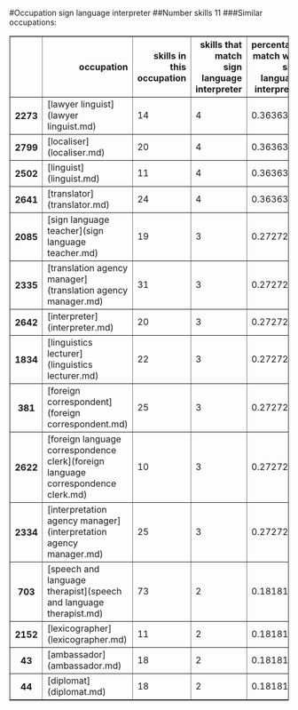 #Occupation sign language interpreter
##Number skills 11
###Similar occupations:
<table border="1" class="dataframe">
  <thead>
    <tr style="text-align: right;">
      <th></th>
      <th>occupation</th>
      <th>skills in this occupation</th>
      <th>skills that match sign language interpreter</th>
      <th>percentage match with sign language interpreter</th>
      <th>skills not in sign language interpreter</th>
    </tr>
  </thead>
  <tbody>
    <tr>
      <th>2273</th>
      <td>[lawyer linguist](lawyer linguist.md)</td>
      <td>14</td>
      <td>4</td>
      <td>0.363636</td>
      <td>10</td>
    </tr>
    <tr>
      <th>2799</th>
      <td>[localiser](localiser.md)</td>
      <td>20</td>
      <td>4</td>
      <td>0.363636</td>
      <td>16</td>
    </tr>
    <tr>
      <th>2502</th>
      <td>[linguist](linguist.md)</td>
      <td>11</td>
      <td>4</td>
      <td>0.363636</td>
      <td>7</td>
    </tr>
    <tr>
      <th>2641</th>
      <td>[translator](translator.md)</td>
      <td>24</td>
      <td>4</td>
      <td>0.363636</td>
      <td>20</td>
    </tr>
    <tr>
      <th>2085</th>
      <td>[sign language teacher](sign language teacher.md)</td>
      <td>19</td>
      <td>3</td>
      <td>0.272727</td>
      <td>16</td>
    </tr>
    <tr>
      <th>2335</th>
      <td>[translation agency manager](translation agency manager.md)</td>
      <td>31</td>
      <td>3</td>
      <td>0.272727</td>
      <td>28</td>
    </tr>
    <tr>
      <th>2642</th>
      <td>[interpreter](interpreter.md)</td>
      <td>20</td>
      <td>3</td>
      <td>0.272727</td>
      <td>17</td>
    </tr>
    <tr>
      <th>1834</th>
      <td>[linguistics lecturer](linguistics lecturer.md)</td>
      <td>22</td>
      <td>3</td>
      <td>0.272727</td>
      <td>19</td>
    </tr>
    <tr>
      <th>381</th>
      <td>[foreign correspondent](foreign correspondent.md)</td>
      <td>25</td>
      <td>3</td>
      <td>0.272727</td>
      <td>22</td>
    </tr>
    <tr>
      <th>2622</th>
      <td>[foreign language correspondence clerk](foreign language correspondence clerk.md)</td>
      <td>10</td>
      <td>3</td>
      <td>0.272727</td>
      <td>7</td>
    </tr>
    <tr>
      <th>2334</th>
      <td>[interpretation agency manager](interpretation agency manager.md)</td>
      <td>25</td>
      <td>3</td>
      <td>0.272727</td>
      <td>22</td>
    </tr>
    <tr>
      <th>703</th>
      <td>[speech and language therapist](speech and language therapist.md)</td>
      <td>73</td>
      <td>2</td>
      <td>0.181818</td>
      <td>71</td>
    </tr>
    <tr>
      <th>2152</th>
      <td>[lexicographer](lexicographer.md)</td>
      <td>11</td>
      <td>2</td>
      <td>0.181818</td>
      <td>9</td>
    </tr>
    <tr>
      <th>43</th>
      <td>[ambassador](ambassador.md)</td>
      <td>18</td>
      <td>2</td>
      <td>0.181818</td>
      <td>16</td>
    </tr>
    <tr>
      <th>44</th>
      <td>[diplomat](diplomat.md)</td>
      <td>18</td>
      <td>2</td>
      <td>0.181818</td>
      <td>16</td>
    </tr>
  </tbody>
</table>
